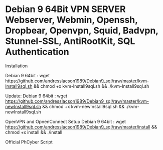 Debian 9 64Bit VPN SERVER
Webserver, Webmin, Openssh, Dropbear, Openvpn, Squid, Badvpn, Stunnel-SSL, AntiRootKit, SQL Authentication
==========================================================================================================
Installation 

Debian 9 64bit : 
wget https://github.com/andresslacson1989/Debian9_sql/raw/master/kvm-Install9sql.sh && chmod +x kvm-Install9sql.sh && ./kvm-Install9sql.sh

Update:
Debian 9 64bit : 
wget https://github.com/andresslacson1989/Debian9_sql/raw/master/kvm-newInstall9sql.sh && chmod +x kvm-newInstall9sql.sh && ./kvm-newInstall9sql.sh

OpenVPN and OpnenConnect Setup
Debian 9 64bit : 
wget https://github.com/andresslacson1989/Debian9_sql/raw/master/install && chmod +x install && ./install

Official PhCyber Script
